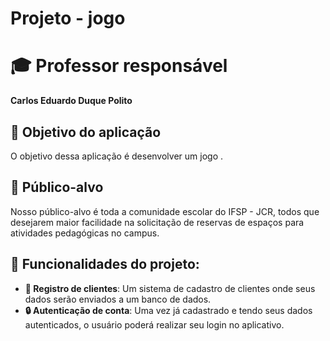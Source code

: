 # Projeto - jogo

 # 🎓 Professor responsável
**Carlos Eduardo Duque Polito**

## 🎯 Objetivo do aplicação
O objetivo dessa aplicação é desenvolver um jogo .

## 👥 Público-alvo
Nosso público-alvo é toda a comunidade escolar do IFSP - JCR, todos que desejarem maior facilidade na solicitação de reservas de espaços para atividades pedagógicas no campus.

## 🔹 Funcionalidades do projeto:
- **📝 Registro de clientes**: Um sistema de cadastro de clientes onde seus dados serão enviados a um banco de dados.
- **🔒 Autenticação de conta**: Uma vez já cadastrado e tendo seus dados autenticados, o usuário poderá realizar seu login no aplicativo.

